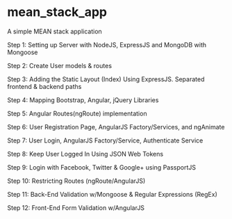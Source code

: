# mean_stack_app

A simple MEAN stack application

Step 1: Setting up Server with NodeJS, ExpressJS and MongoDB with Mongoose

Step 2: Create User models & routes

Step 3: Adding the Static Layout (Index) Using ExpressJS. Separated frontend & backend paths

Step 4: Mapping Bootstrap, Angular, jQuery Libraries

Step 5: Angular Routes(ngRoute) implementation

Step 6: User Registration Page, AngularJS Factory/Services, and ngAnimate

Step 7: User Login, AngularJS Factory/Service, Authenticate Service

Step 8: Keep User Logged In Using JSON Web Tokens

Step 9: Login with Facebook, Twitter & Google+ using PassportJS 

Step 10: Restricting Routes (ngRoute/AngularJS)

Step 11: Back-End Validation w/Mongoose & Regular Expressions (RegEx) 

Step 12: Front-End Form Validation w/AngularJS